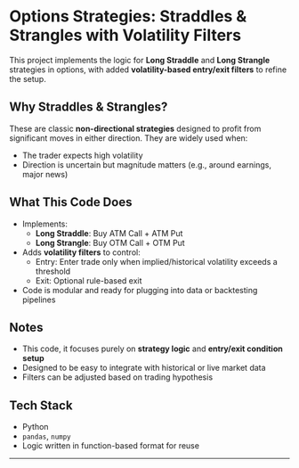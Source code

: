 # Options Strategies: Straddles & Strangles with Volatility Filters

This project implements the logic for **Long Straddle** and **Long Strangle** strategies in options, with added **volatility-based entry/exit filters** to refine the setup.

##  Why Straddles & Strangles?

These are classic **non-directional strategies** designed to profit from significant moves in either direction. They are widely used when:
- The trader expects high volatility
- Direction is uncertain but magnitude matters (e.g., around earnings, major news)

## What This Code Does

- Implements:
  - **Long Straddle**: Buy ATM Call + ATM Put
  - **Long Strangle**: Buy OTM Call + OTM Put
- Adds **volatility filters** to control:
  - Entry: Enter trade only when implied/historical volatility exceeds a threshold
  - Exit: Optional rule-based exit 
- Code is modular and ready for plugging into data or backtesting pipelines

## Notes

- This code, it focuses purely on **strategy logic** and **entry/exit condition setup**
- Designed to be easy to integrate with historical or live market data
- Filters can be adjusted based on trading hypothesis

## Tech Stack

- Python
- `pandas`, `numpy`
- Logic written in function-based format for reuse

---


